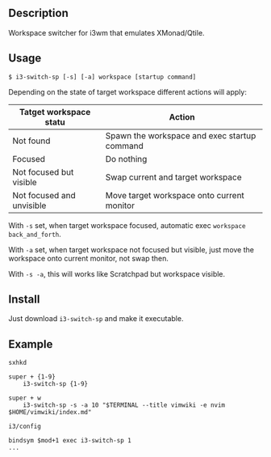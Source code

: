 ## Description

Workspace switcher for i3wm that emulates XMonad/Qtile.


## Usage

`$ i3-switch-sp [-s] [-a] workspace [startup command]`

Depending on the state of target workspace different actions will apply:

| Tatget workspace statu    | Action                                       |
|---------------------------|----------------------------------------------|
| Not found                 | Spawn the workspace and exec startup command |
| Focused                   | Do nothing                                   |
| Not focused but visible   | Swap current and target workspace            |
| Not focused and unvisible | Move target workspace onto current monitor   |

With `-s` set, when target workspace focused, automatic exec `workspace back_and_forth`.

With `-a` set, when target workspace not focused but visible, just move the workspace onto current monitor, not swap then.

With `-s -a`, this will works like Scratchpad but workspace visible.


## Install

Just download `i3-switch-sp` and make it executable.

## Example

`sxhkd`
```
super + {1-9}
    i3-switch-sp {1-9}

super + w
    i3-switch-sp -s -a 10 "$TERMINAL --title vimwiki -e nvim $HOME/vimwiki/index.md"
```

`i3/config`
```
bindsym $mod+1 exec i3-switch-sp 1
...
```
